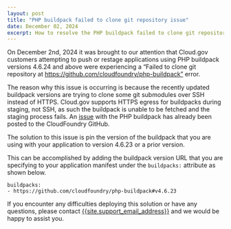 ```yaml
---
layout: post
title: "PHP buildpack failed to clone git repository issue"
date: December 02, 2024
excerpt: How to resolve the PHP buildpack failed to clone git repository issue
---
```


On December 2nd, 2024 it was brought to our attention that Cloud.gov customers attempting to push or restage applications using PHP buildpack versions 4.6.24 and above were experiencing a “Failed to clone git repository at https://github.com/cloudfoundry/php-buildpack” error.

The reason why this issue is occurring is because the recently updated buildpack versions are trying to clone some git submodules over SSH instead of HTTPS. Cloud.gov supports HTTPS egress for buildpacks during staging, not SSH, as such the buildpack is unable to be fetched and the staging process fails. An [issue](https://github.com/cloudfoundry/php-buildpack/issues/1110) with the PHP buildpack has already been posted to the CloudFoundry GitHub.

The solution to this issue is pin the version of the buildpack that you are using with your application to version 4.6.23 or a prior version.

This can be accomplished by adding the buildpack version URL that you are specifying to your application manifest under the `buildpacks:` attribute as shown below.

```shell
buildpacks:
- https://github.com/cloudfoundry/php-buildpack#v4.6.23
```

If you encounter any difficulties deploying this solution or have any questions, please contact
[{{site.support_email_address}}]({{site.support_email}}) and we would be happy to assist you.
